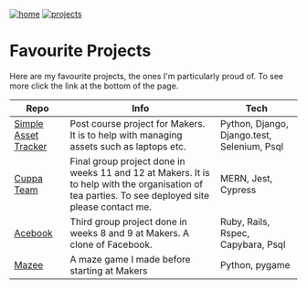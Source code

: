 [![home](https://img.shields.io/badge/-Home-blueviolet?style=for-the-badge)](https://cmb84scd.github.io)
[![projects](https://img.shields.io/badge/-Projects-blueviolet?style=for-the-badge)](https://cmb84scd.github.io/projects)

# Favourite Projects

Here are my favourite projects, the ones I'm particularly proud of. To see more click the link at the bottom of the page.

| Repo | Info | Tech |
| --- | --- | --- |
| [Simple Asset Tracker](https://github.com/makersacademy/simpleassettracker) | Post course project for Makers. It is to help with managing assets such as laptops etc. | Python, Django, Django.test, Selenium, Psql |
| [Cuppa Team](https://github.com/cmb84scd/charity-apr2020) | Final group project done in weeks 11 and 12 at Makers. It is to help with the organisation of tea parties. To see deployed site please contact me. | MERN, Jest, Cypress |
| [Acebook](https://github.com/cmb84scd/acebook-HoneyBunnies) | Third group project done in weeks 8 and 9 at Makers. A clone of Facebook. | Ruby, Rails, Rspec, Capybara, Psql |
| [Mazee](https://github.com/cmb84scd/Mazee) | A maze game I made before starting at Makers | Python, pygame |
